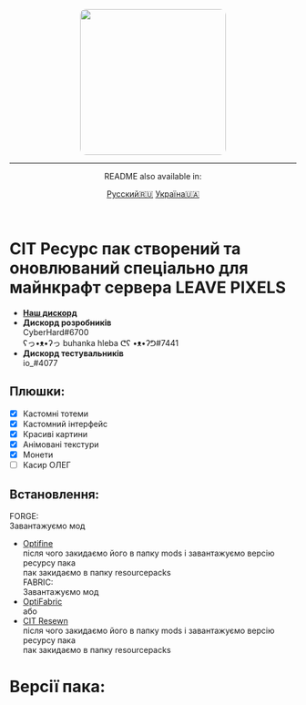 <p align="center">
  <img width="256" style="border-radius:10px;" height="256" src="https://cdn.discordapp.com/attachments/878572209164148786/965194770592968714/IMG_20220416_172427.jpg">
<hr/>
<p align="center">README also available in:</p>
<div align="center">
  
  <a href="https://github.com/CyberHard/Leave-Pixels-Pack/blob/main/README.md">Русский🇷🇺</a>
  <a href="https://github.com/CyberHard/Leave-Pixels-Pack/blob/main/languges/README_YK.md">Україна🇺🇦</a>
  
 </div>
<br>

# CIT Ресурс пак створений та оновлюваний спеціально для майнкрафт сервера LEAVE PIXELS
- [**Наш дискорд**](https://discord.gg/ddRwQn2y9k)
- **Дискорд розробників**    
  CyberHard#6700    
  ʕっ•ᴥ•ʔっ buhanka hleba ᕦʕ •ᴥ•ʔᕤ#7441
- **Дискорд тестувальників**    
  io_#4077


## Плюшки:
 - [x] Кастомні тотеми
 - [x] Кастомний інтерфейс
 - [x] Красиві картини
 - [x] Анімовані текстури
 - [x] Монети
 - [ ] Касир ОЛЕГ

## Встановлення:
FORGE:    
Завантажуємо мод    
- [Optifine](https://optifine.net/downloads)    
  після чого закидаємо його в папку mods і завантажуємо версію ресурсу пака    
  пак закидаємо в папку resourcepacks    
FABRIC:    
Завантажуємо мод    
- [OptiFabric](https://www.curseforge.com/minecraft/mc-mods/optifabric/files)    
або
- [CIT Resewn](https://www.curseforge.com/minecraft/mc-mods/cit-resewn)    
після чого закидаємо його в папку mods і завантажуємо версію ресурсу пака    
  пак закидаємо в папку resourcepacks

# Версії пака:    

 
